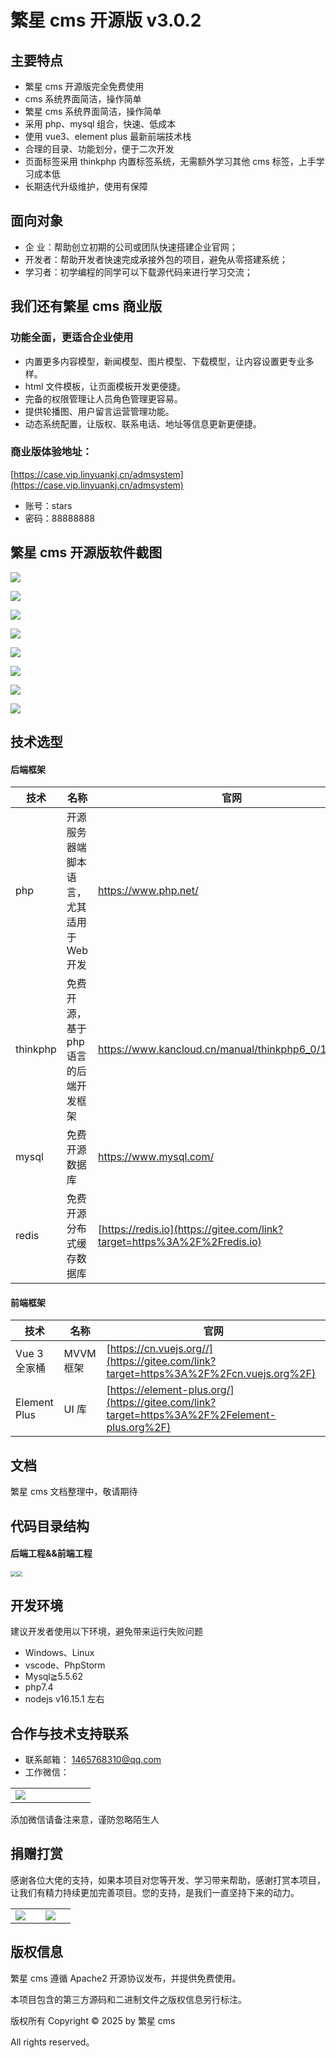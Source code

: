 # 繁星 cms 开源版 v3.0.2

## 主要特点

- 繁星 cms 开源版完全免费使用
- cms 系统界面简洁，操作简单
- 繁星 cms 系统界面简洁，操作简单
- 采用 php、mysql 组合，快速、低成本
- 使用 vue3、element plus 最新前端技术栈
- 合理的目录、功能划分，便于二次开发
- 页面标签采用 thinkphp 内置标签系统，无需额外学习其他 cms 标签，上手学习成本低
- 长期迭代升级维护，使用有保障

## 面向对象

- 企 业：帮助创立初期的公司或团队快速搭建企业官网；
- 开发者：帮助开发者快速完成承接外包的项目，避免从零搭建系统；
- 学习者：初学编程的同学可以下载源代码来进行学习交流；

## 我们还有繁星 cms 商业版

### 功能全面，更适合企业使用

- 内置更多内容模型，新闻模型、图片模型、下载模型，让内容设置更专业多样。
- html 文件模板，让页面模板开发更便捷。
- 完备的权限管理让人员角色管理更容易。
- 提供轮播图、用户留言运营管理功能。
- 动态系统配置，让版权、联系电话、地址等信息更新更便捷。

### 商业版体验地址：

[https://case.vip.linyuankj.cn/admsystem](https://case.vip.linyuankj.cn/admsystem)

- 账号：stars
- 密码：88888888

## 繁星 cms 开源版软件截图

![](static/images/free_v3.0.0/adm_tpl_01.jpg)

![](static/images/free_v3.0.0/adm_tpl_02.jpg)

![](static/images/free_v3.0.0/adm_tpl_03.jpg)

![](static/images/free_v3.0.0/adm_tpl_04.jpg)

![](static/images/free_v3.0.0/adm_tpl_05.jpg)

![](static/images/free_v3.0.0/adm_tpl_06.jpg)

![](static/images/free_v3.0.0/adm_tpl_07.jpg)

![](static/images/free_v3.0.0/adm_tpl_08.jpg)

## 技术选型

#### 后端框架

| 技术     | 名称                                      | 官网                                                                     |
| -------- | ----------------------------------------- | ------------------------------------------------------------------------ |
| php      | 开源服务器端脚本语言，尤其适用于 Web 开发 | https://www.php.net/                                                     |
| thinkphp | 免费开源，基于 php 语言的后端开发框架     | https://www.kancloud.cn/manual/thinkphp6_0/1037479                       |
| mysql    | 免费开源数据库                            | https://www.mysql.com/                                                   |
| redis    | 免费开源分布式缓存数据库                  | [https://redis.io](https://gitee.com/link?target=https%3A%2F%2Fredis.io) |

#### 前端框架

| 技术         | 名称      | 官网                                                                                         |
| ------------ | --------- | -------------------------------------------------------------------------------------------- |
| Vue 3 全家桶 | MVVM 框架 | [https://cn.vuejs.org//](https://gitee.com/link?target=https%3A%2F%2Fcn.vuejs.org%2F)        |
| Element Plus | UI 库     | [https://element-plus.org/](https://gitee.com/link?target=https%3A%2F%2Felement-plus.org%2F) |

## 文档

繁星 cms 文档整理中，敬请期待

## 代码目录结构

#### 后端工程&&前端工程

<div style="overflow:hidden">
  <img src="static/images/backend_code.png" style="float:left;zoom:60%;" />
  <img src="static/images/frontend_code.png" style="zoom:56%;" />
</div>

## 开发环境

建议开发者使用以下环境，避免带来运行失败问题

- Windows、Linux
- vscode、PhpStorm
- Mysql≧5.5.62
- php7.4
- nodejs v16.15.1 左右

## 合作与技术支持联系

- 联系邮箱： 1465768310@qq.com
- 工作微信：
<table>
	<tbody>
    <tr>
      <td width="25%"><img src="static/images/wechat_qrcode.png" /></td>
    </tr>
  </tbody>
</table>

添加微信请备注来意，谨防忽略陌生人

## 捐赠打赏

感谢各位大佬的支持，如果本项目对您等开发、学习带来帮助，感谢打赏本项目，让我们有精力持续更加完善项目。您的支持，是我们一直坚持下来的动力。

<table>
	<tbody>
    <tr>
      <td width="33.33%"><img src="static/images/wechat_pay.jpg"></td>
      <td width="33.33%"><img src="static/images/ali_pay.jpg"></td>
    </tr>
  </tbody>
</table>

## 版权信息

繁星 cms 遵循 Apache2 开源协议发布，并提供免费使用。

本项目包含的第三方源码和二进制文件之版权信息另行标注。

版权所有 Copyright © 2025 by 繁星 cms

All rights reserved。
